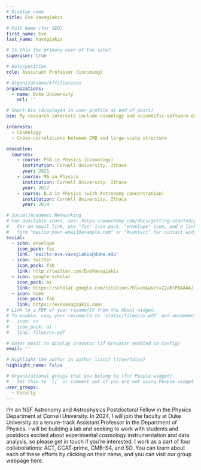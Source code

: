 ```yaml
---
# Display name
title: Eve Vavagiakis

# Full Name (for SEO)
first_name: Eve
last_name: Vavagiakis

# Is this the primary user of the site?
superuser: true

# Role/position
role: Assistant Professor (incoming)

# Organizations/Affiliations
organizations:
  - name: Duke University
    url: ''

# Short bio (displayed in user profile at end of posts)
bio: My research interests include cosmology and scientific software development.

interests:
  - Cosmology
  - Cross-correlations between CMB and large-scale structure

education:
  courses:
    - course: PhD in Physics (Cosmology)
      institution: Cornell University, Ithaca
      year: 2021
    - course: MS in Physics
      institution: Cornell University, Ithaca
      year: 2017
    - course: B.A in Physics (with Astronomy concentration)
      institution: Cornell University, Ithaca
      year: 2014

# Social/Academic Networking
# For available icons, see: https://wowchemy.com/docs/getting-started/page-builder/#icons
#   For an email link, use "fas" icon pack, "envelope" icon, and a link in the
#   form "mailto:your-email@example.com" or "#contact" for contact widget.
social:
  - icon: envelope
    icon_pack: fas
    link: 'mailto:eve.vavagiakis@duke.edu'
  - icon: twitter
    icon_pack: fab
    link: http://twitter.com/EveVavagiakis
  - icon: google-scholar
    icon_pack: ai
    link: https://scholar.google.com/citations?hl=en&user=Z2aRtP8AAAAJ
  - icon: home
    icon_pack: fab
    link: https://evevavagiakis.com/
# Link to a PDF of your resume/CV from the About widget.
# To enable, copy your resume/CV to `static/files/cv.pdf` and uncomment the lines below.
# - icon: cv
#   icon_pack: ai
#   link: files/cv.pdf

# Enter email to display Gravatar (if Gravatar enabled in Config)
email: ''

# Highlight the author in author lists? (true/false)
highlight_name: false

# Organizational groups that you belong to (for People widget)
#   Set this to `[]` or comment out if you are not using People widget.
user_groups:
  - Faculty
---
```


I’m an NSF Astronomy and Astrophysics Postdoctoral Fellow in the Physics Department at Cornell University. In 2024, I will join the faculty at Duke University as a tenure-track Assistant Professor in the Department of Physics. I will be building a lab and seeking to work with students and postdocs excited about experimental cosmology instrumentation and data analysis, so please get in touch if you’re interested. I work as a part of four collaborations: ACT, CCAT-prime, CMB-S4, and SO. You can learn about each of these efforts by clicking on their name, and you can visit our group webpage here.
